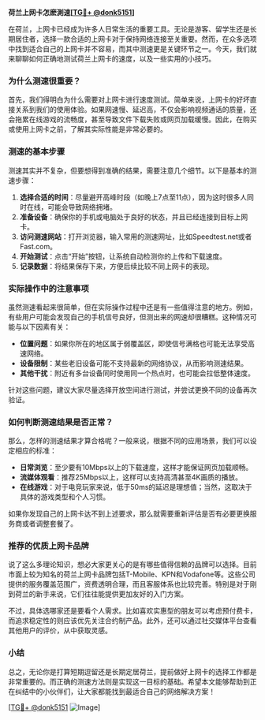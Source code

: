 **荷兰上网卡怎麽測速[[TG💪+ @donk5151](https://t.me/s/donk5151)]**

在荷兰，上网卡已经成为许多人日常生活的重要工具。无论是游客、留学生还是长期居住者，选择一款合适的上网卡对于保持网络连接至关重要。然而，在众多选项中找到适合自己的上网卡并不容易，而其中测速更是关键环节之一。今天，我们就来聊聊如何正确地测试荷兰上网卡的速度，以及一些实用的小技巧。

### 为什么测速很重要？

首先，我们得明白为什么需要对上网卡进行速度测试。简单来说，上网卡的好坏直接关系到我们的使用体验。如果网速慢、延迟高，不仅会影响视频通话的质量，还会拖累在线游戏的流畅度，甚至导致文件下载失败或网页加载缓慢。因此，在购买或使用上网卡之前，了解其实际性能是非常必要的。

### 测速的基本步骤

测速其实并不复杂，但要想得到准确的结果，需要注意几个细节。以下是基本的测速步骤：

1. **选择合适的时间**：尽量避开高峰时段（如晚上7点至11点），因为这时很多人同时在线，可能会导致网络拥堵。
2. **准备设备**：确保你的手机或电脑处于良好的状态，并且已经连接到目标上网卡。
3. **访问测速网站**：打开浏览器，输入常用的测速网址，比如Speedtest.net或者Fast.com。
4. **开始测试**：点击“开始”按钮，让系统自动检测你的上传和下载速度。
5. **记录数据**：将结果保存下来，方便后续比较不同上网卡的表现。

### 实际操作中的注意事项

虽然测速看起来很简单，但在实际操作过程中还是有一些值得注意的地方。例如，有些用户可能会发现自己的手机信号良好，但测出来的网速却很糟糕。这种情况可能与以下因素有关：

- **位置问题**：如果你所在的地区属于弱覆盖区，即使信号满格也可能无法享受高速网络。
- **设备限制**：某些老旧设备可能不支持最新的网络协议，从而影响测速结果。
- **其他干扰**：附近有多台设备同时使用同一个热点时，也可能会拉低整体速度。

针对这些问题，建议大家尽量选择开放空间进行测试，并尝试更换不同的设备再次验证。

### 如何判断测速结果是否正常？

那么，怎样的测速结果才算合格呢？一般来说，根据不同的应用场景，我们可以设定相应的标准：

- **日常浏览**：至少要有10Mbps以上的下载速度，这样才能保证网页加载顺畅。
- **流媒体观看**：推荐25Mbps以上，这样可以支持高清甚至4K画质的播放。
- **在线游戏**：对于电竞玩家来说，低于50ms的延迟是理想值；当然，这取决于具体的游戏类型和个人习惯。

如果你发现自己的上网卡达不到上述要求，那么就需要重新评估是否有必要更换服务商或者调整套餐了。

### 推荐的优质上网卡品牌

说了这么多理论知识，想必大家更关心的是有哪些值得信赖的品牌可以选择。目前市面上较为知名的荷兰上网卡品牌包括T-Mobile、KPN和Vodafone等。这些公司提供的服务覆盖范围广，资费透明合理，而且客服体系也比较完善。特别是对于刚到荷兰的新手来说，它们往往能提供更加友好的入门方案。

不过，具体选哪家还是要看个人需求。比如喜欢实惠型的朋友可以考虑预付费卡，而追求稳定性的则应该优先关注合约制产品。此外，还可以通过社交媒体平台查看其他用户的评价，从中获取灵感。

### 小结

总之，无论你是打算短期逗留还是长期定居荷兰，提前做好上网卡的选择工作都是非常重要的。而正确的测速方法则是实现这一目标的基础。希望本文能够帮助到正在纠结中的小伙伴们，让大家都能找到最适合自己的网络解决方案！

[[TG💪+ @donk5151](https://t.me/s/donk5151) ![Image](https://i.postimg.cc/rwNCRYN7/Snipaste-2025-04-30-17-27-05.png)]